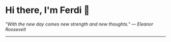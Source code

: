 <h1>Hi there, I'm Ferdi 👋</h1>

<p><em>
  "With the new day comes new strength and new thoughts." — Eleanor Roosevelt
</em></p>

---
